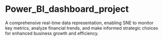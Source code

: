 # Power_BI_dashboard_project
A comprehensive real-time data representation, enabling SNE to monitor key metrics,
analyze financial trends, and make informed strategic choices for enhanced business growth and efficiency.
